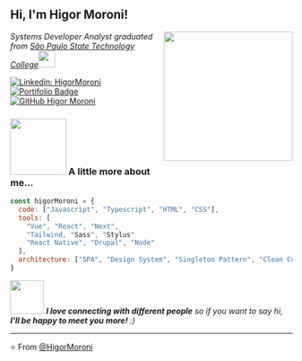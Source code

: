 <h2> Hi, I'm Higor Moroni!</h2>
<img align='right' src="https://media.giphy.com/media/ln7z2eWriiQAllfVcn/giphy.gif" width="230">
<p><em>Systems Developer Analyst graduated from <a href="http://www.fatecsp.br/">
São Paulo State Technology College</a><img src="https://media.giphy.com/media/dBrXAuiJQpBTgFhHFH/giphy.gif" width="30"> 
</em></p>

[![Linkedin: HigorMoroni](https://img.shields.io/badge/-HigorMoroni-blue?style=flat-square&logo=Linkedin&logoColor=white&link=https://www.linkedin.com/in/higormoroni/)](https://www.linkedin.com/in/higormoroni/)
[![Portifolio Badge](https://img.shields.io/badge/Portifolio-higor.dev-black)](https://higor.dev)
[![GitHub Higor Moroni](https://img.shields.io/github/followers/HigorMoroni?label=Seguir&style=social)](https://github.com/HigorMoroni)


### <img src="https://media.giphy.com/media/loG4kK4LC2NkXu219x/giphy.gif" width="100"> A little more about me...  

```javascript
const higorMoroni = {
  code: ["Javascript", "Typescript", "HTML", "CSS"],
  tools: [
    "Vue", "React", "Next",
    "Tailwind, "Sass", "Stylus"
    "React Native", "Drupal", "Node"
  ],
  architecture: ["SPA", "Design System", "Singleton Pattern", "Clean Code"],
}
```

<img src="https://media.giphy.com/media/LnQjpWaON8nhr21vNW/giphy.gif" width="60"> <em><b>I love connecting with different people</b> so if you want to say hi, <b>I'll be happy to meet you more!</b> :)</em>

---

⭐️ From [@HigorMoroni](https://github.com/HigorMoroni)
